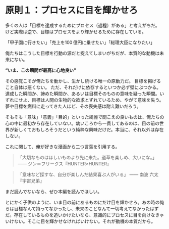 # 原則１：プロセスに目を輝かせろ

多くの人は「目標を達成するためにプロセス（過程）がある」と考えがちだ。
けど実際は逆で、目標はプロセスをより輝かせるために存在している。

「甲子園に行きたい」「売上を100 億円に乗せたい」「総理大臣になりたい」

 俺たちはこうした目標を行動の源だと捉えてしまいがちだが、本質的な動機は未来にない。
 
**“いま、この瞬間が最高に心地良い”**

その感覚こそが俺たちを動かし、生かし続ける唯一の原動力だ。
目標を掲げること自体は悪くない。
ただ、それだけに依存するといつか必ず壁にぶつかる。達成した瞬間か、諦めた瞬間か、あるいは目標そのものの意味を疑った瞬間。いずれにせよ、目標は人間の生物的な欲求とずれているため、やがて意味を失う。夢や目標を燃料に走ってきた人ほど、その喪失感は耐え難いだろう。

そもそも「意味」「意義」「目的」といった綺麗で聞こえの良いものは、俺たちの心の中に最初から存在していない。幼いころから一貫してあるのは、目の前の世界が新しくておもしろそうだという純粋な興味だけだ。本当に、それ以外は存在しない。


これに関して、俺が好きな漫画から二つ言葉を引用する。
> 「大切なものはほしいものより先に来た。道草を楽しめ、大いにな。」
―― ジン＝フリークス『HUNTER×HUNTER』

> 「意味など探すな、自分が楽しんだ結果喜ぶ人がいる」
―― 南波 六太『宇宙兄弟』

まだ読んでないなら、ぜひ本編を読んでほしい。


とにかく子供のように、いま目の前にあるものにだけ目を輝かせろ。あの時の俺らは目標なんて持ってなかったし、未来のことなんて一切考えてなかったはずだ。存在しているものを追いかけたいなら、意識的にプロセスに目を向けなきゃいけない。そこに目を輝かせなければいけない。それが動機の本質だから。

